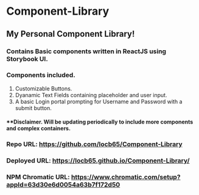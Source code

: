 # Component-Library

## My Personal Component Library!

### Contains Basic components written in ReactJS using Storybook UI.

### Components included.

1. Customizable Buttons.
2. Dyanamic Text Fields containing placeholder and user input.
3. A basic Login portal prompting for Username and Password with a submit button.

#### **Disclaimer. Will be updating periodically to include more components and complex containers.

### Repo URL: https://github.com/locb65/Component-Library 
### Deployed URL: https://locb65.github.io/Component-Library/
### NPM Chromatic URL: https://www.chromatic.com/setup?appId=63d30e6d0054a63b7f172d50